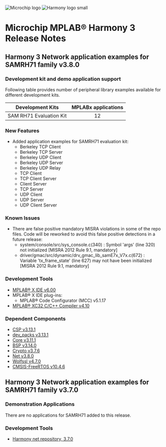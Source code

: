 ![Microchip logo](https://raw.githubusercontent.com/wiki/Microchip-MPLAB-Harmony/Microchip-MPLAB-Harmony.github.io/images/microchip_logo.png)
![Harmony logo small](https://raw.githubusercontent.com/wiki/Microchip-MPLAB-Harmony/Microchip-MPLAB-Harmony.github.io/images/microchip_mplab_harmony_logo_small.png)

# Microchip MPLAB® Harmony 3 Release Notes

## Harmony 3 Network application examples for SAMRH71 family v3.8.0

### Development kit and demo application support

Following table provides number of peripheral library examples available for different development kits.

| Development Kits  | MPLABx applications |
|:-----------------:|:-------------------:|
| SAM RH71 Evaluation Kit | 12 |

### New Features

- Added application examples for SAMRH71 evaluation kit:
    - Berkeley TCP Client
    - Berkeley TCP Server
    - Berkeley UDP Client
    - Berkeley UDP Server
    - Berkeley UDP Relay
    - TCP Client
    - TCP Client Server
    - Client Server
    - TCP Server
    - UDP Client
    - UDP Server
    - UDP Client Server

### Known Issues

- There are false positive mandatory MISRA violations in some of the repo files. Code will be reworked to avoid this false positive detections in a future release:
    - system/console/src/sys_console.c(340) : Symbol 'args' (line 320) not initialized [MISRA 2012 Rule 9.1, mandatory]
    - driver/gmac/src/dynamic/drv_gmac_lib_samE7x_V7x.c(672) : Variable 'tx_frame_state' (line 627) may not have been initialized [MISRA 2012 Rule 9.1, mandatory]

### Development Tools

- [MPLAB® X IDE v6.00](https://www.microchip.com/mplab/mplab-x-ide)
- MPLAB® X IDE plug-ins:
  - MPLAB® Code Configurator (MCC) v5.1.17
- [MPLAB® XC32 C/C++ Compiler v4.10](https://www.microchip.com/mplab/compilers)

### Dependent Components

* [CSP v3.13.1](https://github.com/Microchip-MPLAB-Harmony/csp/releases/tag/v3.13.1)
* [dev_packs v3.13.1](https://github.com/Microchip-MPLAB-Harmony/dev_packs/releases/tag/v3.13.1)
* [Core v3.11.1](https://github.com/Microchip-MPLAB-Harmony/core/releases/tag/v3.11.1)
* [BSP v3.14.0](https://github.com/Microchip-MPLAB-Harmony/bsp/releases/tag/v3.14.0)
* [Crypto v3.7.6](https://github.com/Microchip-MPLAB-Harmony/crypto/releases/tag/v3.7.6)
* [Net v3.8.0](https://github.com/Microchip-MPLAB-Harmony/net/releases/tag/v3.8.0)
* [Wolfssl v4.7.0](https://github.com/Microchip-MPLAB-Harmony/wolfssl/releases/tag/v4.7.0)
* [CMSIS-FreeRTOS v10.4.6](https://github.com/Microchip-MPLAB-Harmony/CMSIS-FreeRTOS/releases/tag/v10.4.6)

## Harmony 3 Network application examples for SAMRH71 family  v3.7.0

### Demonstration Applications
There are no applications for SAMRH71 added to this release.



### Development Tools

- [Harmony net repository, 3.7.0](https://github.com/Microchip-MPLAB-Harmony/net/tree/v3.7.0)
